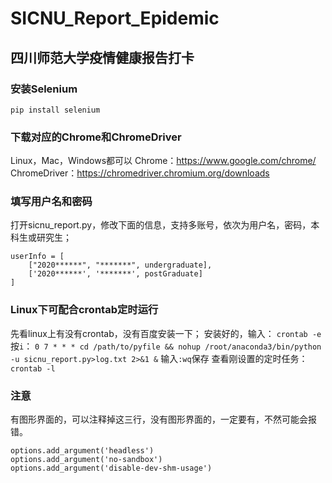 # SICNU_Report_Epidemic
四川师范大学疫情健康报告打卡
---
### 安装Selenium
`pip install selenium`
### 下载对应的Chrome和ChromeDriver
Linux，Mac，Windows都可以
Chrome：https://www.google.com/chrome/
ChromeDriver：https://chromedriver.chromium.org/downloads
### 填写用户名和密码
打开sicnu_report.py，修改下面的信息，支持多账号，依次为用户名，密码，本科生或研究生；
```
userInfo = [
    ["2020******", "*******", undergraduate],
    ['2020******', '*******', postGraduate]
]
```
### Linux下可配合crontab定时运行
先看linux上有没有crontab，没有百度安装一下；
安装好的，输入：
`crontab -e`
按`i`：
`0 7 * * * cd /path/to/pyfile && nohup /root/anaconda3/bin/python -u sicnu_report.py>log.txt 2>&1 &`
输入`:wq`保存
查看刚设置的定时任务：
`crontab -l`
### 注意
有图形界面的，可以注释掉这三行，没有图形界面的，一定要有，不然可能会报错。
```
options.add_argument('headless')
options.add_argument('no-sandbox')
options.add_argument('disable-dev-shm-usage')
```
